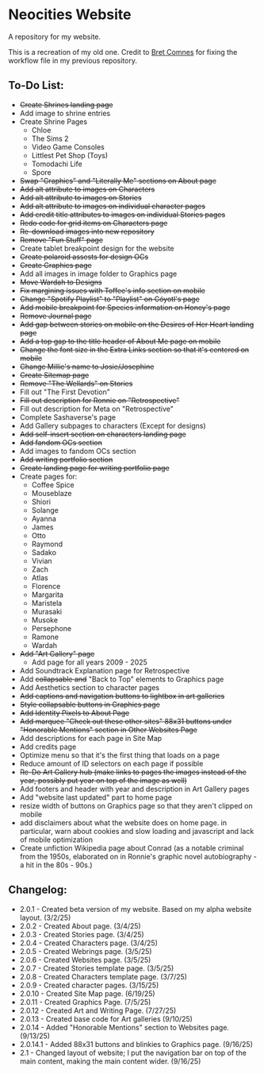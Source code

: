 # Neocities Website

A repository for my website.

This is a recreation of my old one. Credit to [Bret Comnes](https://github.com/bcomnes) for fixing the workflow file in my previous repository.

## To-Do List:

+ ~~Create Shrines landing page~~
+ Add image to shrine entries
+ Create Shrine Pages
  + Chloe
  + The Sims 2
  + Video Game Consoles
  + Littlest Pet Shop (Toys)
  + Tomodachi Life
  + Spore
+ ~~Swap "Graphics" and "Literally Me" sections on About page~~
+ ~~Add alt attribute to images on Characters~~
+ ~~Add alt attribute to images on Stories~~
+ ~~Add alt attribute to images on individual character pages~~
+ ~~Add credit title attributes to images on individual Stories pages~~
+ ~~Redo code for grid items on Characters page~~
+ ~~Re-download images into new repository~~
+ ~~Remove "Fun Stuff" page~~
+ Create tablet breakpoint design for the website
+ ~~Create polaroid assests for design OCs~~
+ ~~Create Graphics page~~
 + Add all images in image folder to Graphics page
+ ~~Move Wardah to Designs~~
+ ~~Fix margining issues with Toffee's info section on mobile~~
+ ~~Change "Spotify Playlist" to "Playlist" on Cóyotl's page~~
+ ~~Add mobile breakpoint for Species information on Honey's page~~
+ ~~Remove Journal page~~
+ ~~Add gap between stories on mobile on the Desires of Her Heart landing page~~
+ ~~Add a top gap to the title header of About Me page on mobile~~
+ ~~Change the font size in the Extra Links section so that it's centered on mobile~~
+ ~~Change Millie's name to Josie/Josephine~~
+ ~~Create Sitemap page~~
+ ~~Remove "The Wellards" on Stories~~
+ Fill out "The First Devotion"
+ ~~Fill out description for Ronnie on "Retrospective"~~
+ Fill out description for Meta on "Retrospective"
+ Complete Sashaverse's page
+ Add Gallery subpages to characters (Except for designs)
+ ~~Add self-insert section on characters landing page~~
+ ~~Add fandom OCs section~~
+ Add images to fandom OCs section
+ ~~Add writing portfolio section~~
+ ~~Create landing page for writing portfolio page~~
+ Create pages for:
  + Coffee Spice
  + Mouseblaze
  + Shiori
  + Solange
  + Ayanna
  + James
  + Otto
  + Raymond
  + Sadako
  + Vivian
  + Zach
  + Atlas
  + Florence
  + Margarita
  + Maristela
  + Murasaki
  + Musoke
  + Persephone
  + Ramone
  + Wardah
+ ~~Add "Art Gallery" page~~
  + Add page for all years 2009 - 2025
+ Add Soundtrack Explanation page for Retrospective
+ Add ~~collapsable and~~ "Back to Top" elements to Graphics page
+ Add Aesthetics section to character pages
+ ~~Add captions and navigation buttons to lightbox in art galleries~~
+ ~~Style collapsable buttons in Graphics page~~
+ ~~Add Identity Pixels to About Page~~
+ ~~Add marquee "Check out these other sites" 88x31 buttons under "Honorable Mentions" section in Other Websites Page~~
+ Add descriptions for each page in Site Map
+ Add credits page
+ Optimize menu so that it's the first thing that loads on a page
+ Reduce amount of ID selectors on each page if possible
+ ~~Re-Do Art Gallery hub (make links to pages the images instead of the year, possibly put year on top of the image as well)~~
+ Add footers and header with year and description in Art Gallery pages
+ Add "website last updated" part to home page
+ resize width of buttons on Graphics page so that they aren't clipped on mobile
+ add disclaimers about what the website does on home page. in particular, warn about cookies and slow loading and javascript and lack of mobile optimization
+ Create unfiction Wikipedia page about Conrad (as a notable criminal from the 1950s, elaborated on in Ronnie's graphic novel autobiography - a hit in the 80s - 90s.)

## Changelog:

+ 2.0.1 - Created beta version of my website. Based on my alpha website layout. (3/2/25)
+ 2.0.2 - Created About page. (3/4/25)
+ 2.0.3 - Created Stories page. (3/4/25)
+ 2.0.4 - Created Characters page. (3/4/25)
+ 2.0.5 - Created Webrings page. (3/5/25)
+ 2.0.6 - Created Websites page. (3/5/25)
+ 2.0.7 - Created Stories template page. (3/5/25)
+ 2.0.8 - Created Characters template page. (3/7/25)
+ 2.0.9 - Created character pages. (3/15/25)
+ 2.0.10 - Created Site Map page. (6/19/25)
+ 2.0.11 - Created Graphics Page. (7/5/25)
+ 2.0.12 - Created Art and Writing Page. (7/27/25)
+ 2.0.13 - Created base code for Art galleries (9/10/25)
+ 2.0.14 - Added "Honorable Mentions" section to Websites page. (9/13/25)
+ 2.0.14.1 - Added 88x31 buttons and blinkies to Graphics page. (9/16/25)
+ 2.1 - Changed layout of website; I put the navigation bar on top of the main content, making the main content wider. (9/16/25)
